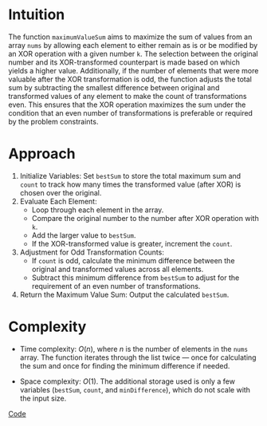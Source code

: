 # Intuition
The function `maximumValueSum` aims to maximize the sum of values from an array `nums` by allowing each element to either remain as is or be modified by an XOR operation with a given number `k`. The selection between the original number and its XOR-transformed counterpart is made based on which yields a higher value. Additionally, if the number of elements that were more valuable after the XOR transformation is odd, the function adjusts the total sum by subtracting the smallest difference between original and transformed values of any element to make the count of transformations even. This ensures that the XOR operation maximizes the sum under the condition that an even number of transformations is preferable or required by the problem constraints.

# Approach
1. Initialize Variables: Set `bestSum` to store the total maximum sum and `count` to track how many times the transformed value (after XOR) is chosen over the original.
2. Evaluate Each Element: 
    - Loop through each element in the array.
    - Compare the original number to the number after XOR operation with `k`.
    - Add the larger value to `bestSum`.
    - If the XOR-transformed value is greater, increment the `count`.
3. Adjustment for Odd Transformation Counts:
    - If `count` is odd, calculate the minimum difference between the original and transformed values across all elements.
    - Subtract this minimum difference from `bestSum` to adjust for the requirement of an even number of transformations.
4. Return the Maximum Value Sum: Output the calculated `bestSum`.

# Complexity
- Time complexity:
$O(n)$, where $n$ is the number of elements in the `nums` array. The function iterates through the list twice — once for calculating the sum and once for finding the minimum difference if needed.

- Space complexity:
$O(1)$. The additional storage used is only a few variables (`bestSum`, `count`, and `minDifference`), which do not scale with the input size.

[Code](./3068-Find-the-Maximum-Sum-of-Node-Values.ts)